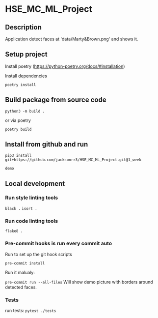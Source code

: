 # HSE_MC_ML_Project


## Description

Application detect faces at 'data/Marty&Brown.png' and shows it.


## Setup project

Install poetry (https://python-poetry.org/docs/#installation)

Install dependencies

```poetry install```


## Build package from source code

```python3 -m build .```

or via poetry

```poetry build```


## Install from github and run

```pip3 install git+https://github.com/jacksonrr3/HSE_MC_ML_Project.git@1_week```

```demo```


## Local development

### Run style linting tools

```black .```
```isort .```

### Run code linting tools

```flake8 .```

### Pre-commit hooks is run every commit auto

Run to set up the git hook scripts

```pre-commit install```

Run it malualy:

```pre-commit run --all-files```
Will show demo picture with borders around detected faces.

### Tests

run tests:
```pytest ./tests```
